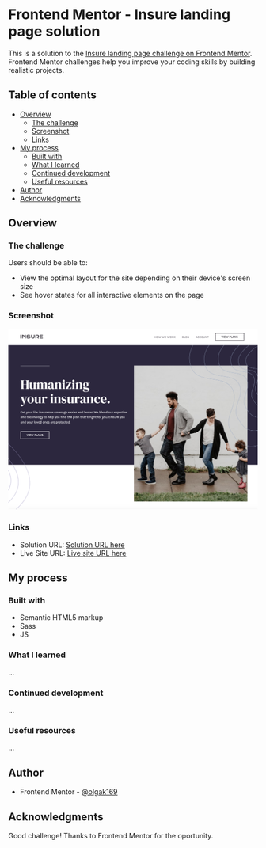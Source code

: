 # Frontend Mentor - Insure landing page solution

This is a solution to the [Insure landing page challenge on Frontend Mentor](https://www.frontendmentor.io/challenges/insure-landing-page-uTU68JV8). Frontend Mentor challenges help you improve your coding skills by building realistic projects. 

## Table of contents

- [Overview](#overview)
  - [The challenge](#the-challenge)
  - [Screenshot](#screenshot)
  - [Links](#links)
- [My process](#my-process)
  - [Built with](#built-with)
  - [What I learned](#what-i-learned)
  - [Continued development](#continued-development)
  - [Useful resources](#useful-resources)
- [Author](#author)
- [Acknowledgments](#acknowledgments)

## Overview

### The challenge

Users should be able to:

- View the optimal layout for the site depending on their device's screen size
- See hover states for all interactive elements on the page

### Screenshot

![](./screenshot.png)

### Links

- Solution URL: [Solution URL here](https://github.com/olgak169/FMInsureLandingChallenge/)
- Live Site URL: [Live site URL here](https://olgak169.github.io/FMInsureLandingChallenge/)

## My process

### Built with

- Semantic HTML5 markup
- Sass
- JS

### What I learned

...

### Continued development

...

### Useful resources

...

## Author


- Frontend Mentor - [@olgak169](https://www.frontendmentor.io/profile/olgak169)


## Acknowledgments

Good challenge! Thanks to Frontend Mentor for the oportunity.